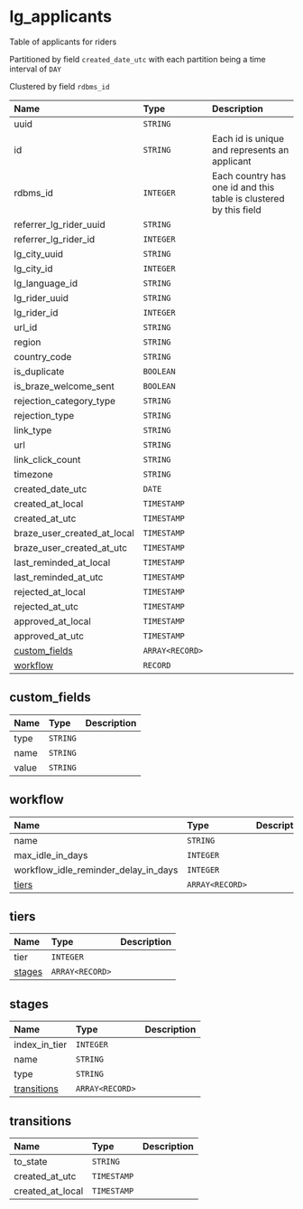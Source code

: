 # lg_applicants

Table of applicants for riders

Partitioned by field `created_date_utc` with each
partition being a time interval of `DAY`

Clustered by field `rdbms_id`


| Name | Type | Description |
| :--- | :--- | :---        |
| uuid | `STRING` |  |
| id | `STRING` | Each id is unique and represents an applicant |
| rdbms_id | `INTEGER` | Each country has one id and this table is clustered by this field |
| referrer_lg_rider_uuid | `STRING` |  |
| referrer_lg_rider_id | `INTEGER` |  |
| lg_city_uuid | `STRING` |  |
| lg_city_id | `INTEGER` |  |
| lg_language_id | `STRING` |  |
| lg_rider_uuid | `STRING` |  |
| lg_rider_id | `INTEGER` |  |
| url_id | `STRING` |  |
| region | `STRING` |  |
| country_code | `STRING` |  |
| is_duplicate | `BOOLEAN` |  |
| is_braze_welcome_sent | `BOOLEAN` |  |
| rejection_category_type | `STRING` |  |
| rejection_type | `STRING` |  |
| link_type | `STRING` |  |
| url | `STRING` |  |
| link_click_count | `STRING` |  |
| timezone | `STRING` |  |
| created_date_utc | `DATE` |  |
| created_at_local | `TIMESTAMP` |  |
| created_at_utc | `TIMESTAMP` |  |
| braze_user_created_at_local | `TIMESTAMP` |  |
| braze_user_created_at_utc | `TIMESTAMP` |  |
| last_reminded_at_local | `TIMESTAMP` |  |
| last_reminded_at_utc | `TIMESTAMP` |  |
| rejected_at_local | `TIMESTAMP` |  |
| rejected_at_utc | `TIMESTAMP` |  |
| approved_at_local | `TIMESTAMP` |  |
| approved_at_utc | `TIMESTAMP` |  |
| [custom_fields](#customfields) | `ARRAY<RECORD>` |  |
| [workflow](#workflow) | `RECORD` |  |

## custom_fields

| Name | Type | Description |
| :--- | :--- | :---        |
| type | `STRING` |  |
| name | `STRING` |  |
| value | `STRING` |  |

## workflow

| Name | Type | Description |
| :--- | :--- | :---        |
| name | `STRING` |  |
| max_idle_in_days | `INTEGER` |  |
| workflow_idle_reminder_delay_in_days | `INTEGER` |  |
| [tiers](#tiers) | `ARRAY<RECORD>` |  |

## tiers

| Name | Type | Description |
| :--- | :--- | :---        |
| tier | `INTEGER` |  |
| [stages](#stages) | `ARRAY<RECORD>` |  |

## stages

| Name | Type | Description |
| :--- | :--- | :---        |
| index_in_tier | `INTEGER` |  |
| name | `STRING` |  |
| type | `STRING` |  |
| [transitions](#transitions) | `ARRAY<RECORD>` |  |

## transitions

| Name | Type | Description |
| :--- | :--- | :---        |
| to_state | `STRING` |  |
| created_at_utc | `TIMESTAMP` |  |
| created_at_local | `TIMESTAMP` |  |
